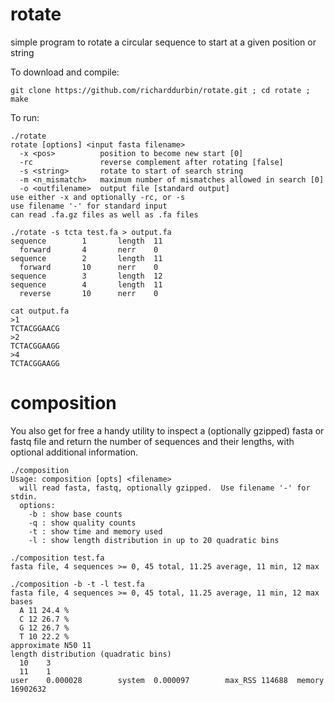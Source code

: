# rotate
simple program to rotate a circular sequence to start at a given position or string

To download and compile:
```
git clone https://github.com/richarddurbin/rotate.git ; cd rotate ; make
```
To run:
```
./rotate
rotate [options] <input fasta filename>
  -x <pos>          position to become new start [0]
  -rc               reverse complement after rotating [false]
  -s <string>       rotate to start of search string
  -m <n_mismatch>   maximum number of mismatches allowed in search [0]
  -o <outfilename>  output file [standard output]
use either -x and optionally -rc, or -s
use filename '-' for standard input
can read .fa.gz files as well as .fa files

./rotate -s tcta test.fa > output.fa
sequence        1       length  11
  forward       4       nerr    0
sequence        2       length  11
  forward       10      nerr    0
sequence        3       length  12
sequence        4       length  11
  reverse       10      nerr    0

cat output.fa
>1
TCTACGGAACG
>2
TCTACGGAAGG
>4
TCTACGGAAGG
```

# composition
You also get for free a handy utility to inspect a (optionally gzipped) fasta or fastq file and return the number of sequences and their lengths, with optional additional information.

```
./composition
Usage: composition [opts] <filename>
  will read fasta, fastq, optionally gzipped.  Use filename '-' for stdin.
  options:
    -b : show base counts
    -q : show quality counts
    -t : show time and memory used
    -l : show length distribution in up to 20 quadratic bins
    
./composition test.fa 
fasta file, 4 sequences >= 0, 45 total, 11.25 average, 11 min, 12 max

./composition -b -t -l test.fa
fasta file, 4 sequences >= 0, 45 total, 11.25 average, 11 min, 12 max
bases
  A 11 24.4 %
  C 12 26.7 %
  G 12 26.7 %
  T 10 22.2 %
approximate N50 11
length distribution (quadratic bins)
  10    3
  11    1
user    0.000028        system  0.000097        max_RSS 114688  memory  16902632
```
